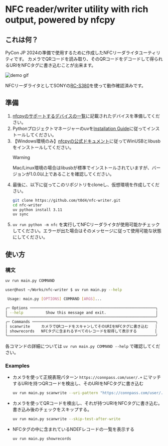 # NFC reader/writer utility with rich output, powered by nfcpy

## これは何？

PyCon JP 2024の準備で使用するために作成したNFCリーダライタユーティリティです。
カメラでQRコードを読み取り、そのQRコードをデコードして得られるURIをNFCタグに書き込むことが出来ます。

![demo gif](https://github.com/user-attachments/assets/48ca0ad1-7b2a-48e1-aaf8-cf6779f9d5e4)

NFCリーダライタとしてSONYの[RC-S380](https://www.sony.co.jp/Products/felica/consumer/products/RC-S380.html)を使って動作確認済みです。

## 準備

1. [nfcpyのサポートするデバイスの一覧](https://nfcpy.readthedocs.io/en/latest/overview.html#supported-devices)に記載されたデバイスを準備してください。
2. Pythonプロジェクトマネージャーのuvを[Installation Guide](https://github.com/astral-sh/uv?tab=readme-ov-file#installation)に従ってインストールしてください。
3. 【Windows環境のみ】[nfcpyの公式ドキュメント](https://nfcpy.readthedocs.io/en/latest/topics/get-started.html)に従ってWinUSBとlibusbをインストールしてください。
    > [!WARNING]
    > Mac/Linux環境の場合はlibusbが標準でインストールされていますが、バージョンが1.0.0以上であることを確認してください。
4. 最後に、以下に従ってこのリポジトリをcloneし、仮想環境を作成してください。
    ```bash
    git clone https://github.com/t0d4/nfc-writer.git
    cd nfc-writer
    uv python install 3.11
    uv sync
    ```
5. `uv run python -m nfc` を実行してNFCリーダライタが使用可能かチェックしてください。エラーが出た場合はそのメッセージに従って使用可能な状態にしてください。


## 使い方

### 構文

```bash
uv run main.py COMMAND
```

```bash
user@host ~/Works/nfc-writer $ uv run main.py --help

 Usage: main.py [OPTIONS] COMMAND [ARGS]...

╭─ Options ────────────────────────────────────────────────────────╮
│ --help          Show this message and exit.                      │
╰──────────────────────────────────────────────────────────────────╯
╭─ Commands ───────────────────────────────────────────────────────╮
│ scanwrite     カメラでQRコードをスキャンしてそのURIをNFCタグに書き込む   │
│ showrecords   NFCタグに含まれるすべてのレコードを取得して表示する        │
╰──────────────────────────────────────────────────────────────────╯
```


各コマンドの詳細については `uv run main.py COMMAND --help` で確認してください。

### Examples

- カメラを使って正規表現パターン `https://connpass.com/user/.+` にマッチするURIを持つQRコードを検出し、そのURIをNFCタグに書き込む
    ```bash
    uv run main.py scanwrite --uri-pattern "https://connpass.com/user/.+"
    ```
- カメラを使ってQRコードを検出し、それが持つURIをNFCタグに書き込む。書き込み後のチェックをスキップする。
    ```bash
    uv run main.py scanwrite --skip-test-after-write
    ```
- NFCタグの中に含まれているNDEFレコードの一覧を表示する
    ```bash
    uv run main.py showrecords
    ```